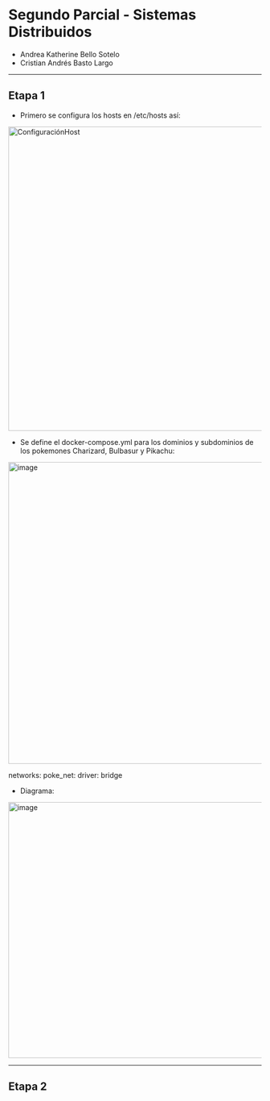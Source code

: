 # Segundo Parcial - Sistemas Distribuidos

- Andrea Katherine Bello Sotelo
- Cristian Andrés Basto Largo

--- 

## Etapa 1

- Primero se configura los hosts en /etc/hosts así:

<img width="826" height="604" alt="ConfiguraciónHost" src="https://github.com/user-attachments/assets/f23262be-827d-404d-99a3-b252ecc9cfab" />

- Se define el docker-compose.yml para los dominios y subdominios de los pokemones Charizard, Bulbasur y Pikachu:

<img width="733" height="599" alt="image" src="https://github.com/user-attachments/assets/23bf92ea-26ba-4730-92dd-56b83586e220" />

networks:
  poke_net:
    driver: bridge


- Diagrama:

<img width="1024" height="508" alt="image" src="https://github.com/user-attachments/assets/63d23f7c-b790-4df0-8235-27f1fb38445b" />

---

## Etapa 2

